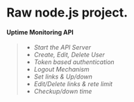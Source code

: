 # Raw node.js project.
#### Uptime Monitoring API

> - *Start the API Server*
> - *Create, Edit, Delete User*
> - *Token based authentication*
> - *Logout Mechanism*
> - *Set links & Up/down*
> - *Edit/Delete links & rete limit*
> - *Checkup/down time*